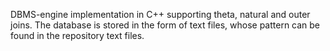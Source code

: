 DBMS-engine implementation in C++ supporting theta, natural and outer joins.
The database is stored in the form of text files, whose pattern can be found in the repository text files.
